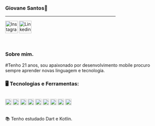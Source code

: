 <!--<img align="right" width="250px" style="margin-top:-20px" src="https://imgur.com/ZnmmRee.png">-->
</br>
</br>

### Giovane Santos👾

<div dsplay="inline-block">
        <hr width="70%" size="20" noshade> 
        <img align = "center" alt = "Instagram" height = "40" width = "40" src = "https://imgur.com/eFLDvy5.png">
        <img align = "center" alt = "Linkedin" height = "40" width = "40" src = "https://imgur.com/nXqhCXa.png">
</div>

</br>
</br>

### Sobre mim.

#Tenho 21 anos, sou apaixonado por desenvolvimento mobile procuro sempre aprender novas linguagem e tecnologia.

### 🖥️ Tecnologias e Ferramentas: 
</br>
<code><img width="20px" src="https://cdn.jsdelivr.net/gh/devicons/devicon/icons/androidstudio/androidstudio-original.svg" title = "Android Studio"/></code>
<code><img width="20px" src="https://cdn.jsdelivr.net/gh/devicons/devicon/icons/flutter/flutter-original.svg" title = "Flutter"/></code>
<code><img width="20px" src="https://cdn.jsdelivr.net/gh/devicons/devicon/icons/dart/dart-original.svg" title = "Dart"/></code>
<code><img width="20px" src="https://cdn.jsdelivr.net/gh/devicons/devicon/icons/c/c-original.svg" title = "C++"/></code>
<code><img width="20px" src="https://cdn.jsdelivr.net/gh/devicons/devicon/icons/java/java-original.svg" title = "Java"/></code>
<code><img width="20px" src="https://cdn.jsdelivr.net/gh/devicons/devicon/icons/spring/spring-original.svg" title = "Spring"/></code>
<code><img width="20px" src="https://cdn.jsdelivr.net/gh/devicons/devicon/icons/microsoftsqlserver/microsoftsqlserver-plain.svg" title = "SQL"/></code>
<code><img width="20px" src="https://cdn.jsdelivr.net/gh/devicons/devicon/icons/github/github-original.svg" title = "GITHub"/></code>
<code><img width="20px" src="https://cdn.jsdelivr.net/gh/devicons/devicon/icons/git/git-original.svg" title = "GIT"/></code>

</br>
</br>

<div display="inline-block">
        <p align="left">📚 Tenho estudado Dart e Kotlin.</p>
</div>

